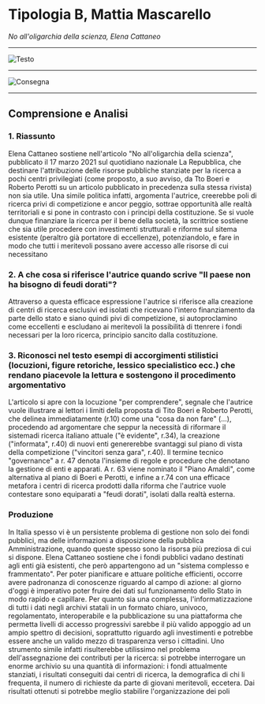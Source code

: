 # Tipologia B, Mattia Mascarello
*No all'oligarchia della scienza, Elena Cattaneo*

---

![Testo](https://i.imgur.com/Hs86Tlz.jpg)

---
![Consegna](https://i.imgur.com/gT3Uvsu.jpg)

---


## Comprensione e Analisi

### 1. Riassunto
Elena Cattaneo sostiene nell'articolo "No all'oligarchia della scienza", pubblicato il 17 marzo 2021 sul quotidiano nazionale La Repubblica, che destinare l'attribuzione delle risorse pubbliche stanziate per la ricerca a pochi centri privilegiati (come proposto, a suo avviso, da Tto Boeri e Roberto Perotti su un articolo pubblicato in precedenza sulla stessa rivista) non sia utile.
Una simile politica infatti, argomenta l'autrice, creerebbe poli di ricerca privi di competizione e ancor peggio, sottrae opportunità alle realtà territoriali e si pone in contrasto con i principi della costituzione.
Se si vuole dunque finanziare la ricerca per il bene della società, la scrittrice sostiene che sia utile procedere con investimenti strutturali e riforme sul sitema esistente (peraltro già portatore di eccellenze), potenziandolo, e fare in modo che tutti i meritevoli possano avere accesso alle risorse di cui necessitano

### 2. A che cosa si riferisce l'autrice quando scrive "Il paese non ha bisogno di feudi dorati"?
Attraverso a questa efficace espressione l'autrice si riferisce alla creazione di centri di ricerca esclusivi ed isolati che ricevano l'intero finanziamento da parte dello stato e siano quindi pivi di competizione, si autoproclamino come eccellenti e escludano ai meritevoli la possibilità di ttenrere i fondi necessari per la loro ricerca, principio  sancito dalla costituzione.

### 3. Riconosci nel testo esempi di accorgimenti stilistici (locuzioni, figure retoriche, lessico specialistico ecc.) che rendano piacevole la lettura e sostengono il procedimento argomentativo

L'articolo si apre con la locuzione "per comprendere", segnale che l'autrice vuole illustrare ai lettori i limiti della proposta di Tito Boeri e Roberto Perotti, che delinea immediatamente (r.10) come una "cosa da non fare" (...),  procedendo ad argomentare che seppur la necessità di riformare il sistemadi ricerca italiano  attuale ("è evidente", r.34), la creazione ("informata", r.40) di nuovi enti genererebbe svantaggi sul piano di vista della competizione ("vincitori senza gara", r.40).
Il termine tecnico "governance" a r. 47 denota l'insieme di regole e procedure che denotano la gestione di enti e apparati.
A r. 63 viene nominato il "Piano Amaldi", come alternativa al piano di Boeri e Perotti, e infine a r.74 con una efficace metafora i centri di ricerca prodotti dalla riforma che l'autrice vuole contestare sono equiparati a "feudi dorati", isolati dalla realtà esterna.

### Produzione
 In Italia spesso vi è un persistente problema di gestione non solo dei fondi pubblici, ma delle informazioni a disposizione della pubblica Amministrazione, quando queste spesso sono la risorsa più preziosa di cui si dispone.
Elena Cattaneo sostiene che i fondi pubblici vadano destinati agli enti già esistenti, che però appartengono ad un "sistema complesso e frammentato".
Per poter pianificare e attuare politiche efficienti, occorre avere padronanza di conoscenze riguardo al campo di azione: al giorno d'oggi è imperativo poter fruire dei dati sul funzionamento dello Stato in modo rapido e capillare.
Per quanto sia una complessa, l'informatizzazione di tutti i dati negli archivi statali in un formato chiaro, univoco, regolamentato, interoperabile e la pubblicazione su una piattaforma che permetta livelli di accesso progressivi sarebbe il più valido appoggio ad un ampio spettro di decisioni, soprattutto riguardo agli investimenti e potrebbe essere anche un valido mezzo di trasparenza verso i cittadini.
Uno strumento simile infatti risulterebbe utilissimo nel problema dell'assegnazione dei contributi per la ricerca: si potrebbe interrogare un enorme archivio su una quantità di informazioni: i fondi attualmente stanziati, i risultati conseguiti dai centri di ricerca, la demografica di chi li frequenta, il numero di richieste da parte di giovani meritevoli, eccetera.
Dai risultati ottenuti si potrebbe meglio stabilire l'organizzazione dei poli
<!--stackedit_data:
eyJoaXN0b3J5IjpbMTg5Njg2NDMzNiwxMjAzNDE1NTYsLTE1MT
k5NTU3MzMsLTU4ODAwNzQ5NCwxODIzNjkzNjc3LC0zMjk2OTQw
MzgsODQzMDkwMjcyLC00MDkyNjMwNzUsLTEzMzYyNTU2NDgsLT
Q0NTY0MDgzMywtNzcwNzAzMzA1LDEwNDczMTI4ODMsLTEzMTM0
MDgxMDNdfQ==
-->